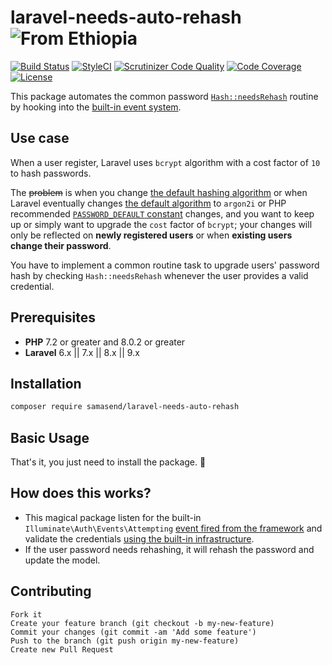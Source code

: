 laravel-needs-auto-rehash ![From Ethiopia](https://img.shields.io/badge/From-Ethiopia-brightgreen.svg)
=========================

[![Build Status](https://travis-ci.org/SamAsEnd/laravel-needs-auto-rehash.svg?branch=master)](https://travis-ci.org/SamAsEnd/laravel-needs-auto-rehash)
[![StyleCI](https://github.styleci.io/repos/297123581/shield?branch=master)](https://github.styleci.io/repos/297123581?branch=master)
[![Scrutinizer Code Quality](https://scrutinizer-ci.com/g/SamAsEnd/laravel-needs-auto-rehash/badges/quality-score.png?b=master)](https://scrutinizer-ci.com/g/SamAsEnd/laravel-needs-auto-rehash/?branch=master)
[![Code Coverage](https://scrutinizer-ci.com/g/SamAsEnd/laravel-needs-auto-rehash/badges/coverage.png?b=master)](https://scrutinizer-ci.com/g/SamAsEnd/laravel-needs-auto-rehash/?branch=master)
[![License](https://poser.pugx.org/samasend/laravel-needs-auto-rehash/license.svg)](https://packagist.org/packages/samasend/laravel-needs-auto-rehash)

This package automates the common password [`Hash::needsRehash`](https://laravel.com/docs/8.x/hashing#basic-usage) routine by hooking into the [built-in event system](https://laravel.com/docs/8.x/authentication#events).

Use case
--------
When a user register, Laravel uses `bcrypt` algorithm with a cost factor of `10` to hash passwords.

The ~~problem~~ is when you change [the default hashing algorithm](https://github.com/laravel/laravel/blob/master/config/hashing.php#L18) or
when Laravel eventually changes [the default algorithm](https://github.com/laravel/framework/blob/master/src/Illuminate/Hashing/HashManager.php#L95) to `argon2i`
or PHP recommended [`PASSWORD_DEFAULT` constant](https://www.php.net/manual/en/password.constants.php) changes, and you want to keep up
or simply want to upgrade the `cost` factor of `bcrypt`; your changes will only be reflected on **newly registered users** or when **existing users change their password**.

You have to implement a common routine task to upgrade users' password hash by checking `Hash::needsRehash` whenever the user provides a valid credential.

Prerequisites
-------------
 - **PHP** 7.2 or greater and 8.0.2 or greater
 - **Laravel** 6.x || 7.x || 8.x || 9.x

Installation
------------
```bash
composer require samasend/laravel-needs-auto-rehash
```

Basic Usage
-----------
That's it, you just need to install the package. :rocket:

How does this works?
--------------------
 - This magical package listen for the built-in `Illuminate\Auth\Events\Attempting` [event fired from the framework](https://laravel.com/docs/8.x/authentication#events) and validate the credentials [using the built-in infrastructure](https://laravel.com/docs/8.x/authentication#the-user-provider-contract).
 - If the user password needs rehashing, it will rehash the password and update the model.

Contributing
------------
    Fork it
    Create your feature branch (git checkout -b my-new-feature)
    Commit your changes (git commit -am 'Add some feature')
    Push to the branch (git push origin my-new-feature)
    Create new Pull Request
